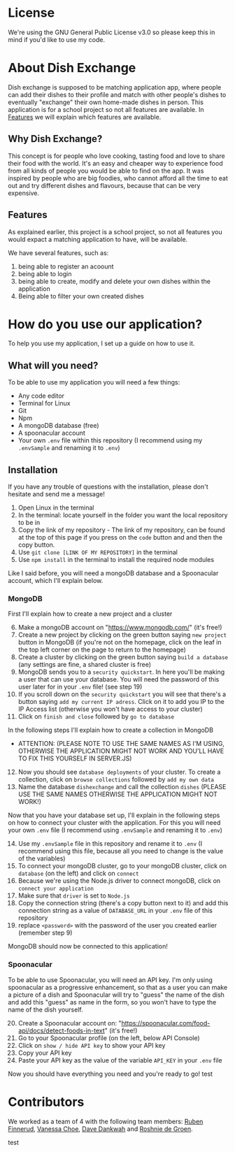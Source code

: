 # License

We're using the GNU General Public License v3.0 so please keep this in mind if you'd like to use my code.

# About Dish Exchange

Dish exchange is supposed to be matching application app, where people can add their dishes to their profile and match with other people's dishes to eventually "exchange" their own home-made dishes in person. This application is for a school project so not all features are available. In [Features](#features) we will explain which features are available.

## Why Dish Exchange?

This concept is for people who love cooking, tasting food and love to share their food with the world. It's an easy and cheaper way to experience food from all kinds of people you would be able to find on the app. It was inspired by people who are big foodies, who cannot afford all the time to eat out and try different dishes and flavours, because that can be very expensive. 

## Features

As explained earlier, this project is a school project, so not all features you would expact a matching application to have, will be available. 

We have several features, such as: 

1. being able to register an acoount
2. being able to login 
3. being able to create, modify and delete your own dishes within the application 
5. Being able to filter your own created dishes

# How do you use our application?

To help you use my application, I set up a guide on how to use it.

## What will you need?

To be able to use my application you will need a few things:

- Any code editor
- Terminal for Linux
- Git
- Npm
- A mongoDB database (free)
- A spoonacular account
- Your own `.env` file within this repository (I recommend using my `.envSample` and renaming it to `.env`)

## Installation

If you have any trouble of questions with the installation, please don't hesitate and send me a message!

1. Open Linux in the terminal
2. In the terminal: locate yourself in the folder you want the local repository to be in
3. Copy the link of my repository - The link of my repository, can be found at the top of this page if you press on the `code` button and and then the copy button.
4. Use `git clone [LINK OF MY REPOSITORY]` in the terminal
5. Use `npm install` in the terminal to install the required node modules

Like I said before, you will need a mongoDB database and a Spoonacular account, which I'll explain below.

### MongoDB

First I'll explain how to create a new project and a cluster

6. Make a mongoDB account on "https://www.mongodb.com/" (it's free!)
7. Create a new project by clicking on the green button saying `new project` button in MongoDB (if you're not on the homepage, click on the leaf in the top left corner on the page to return to the homepage)
8. Create a cluster by clicking on the green button saying `build a database` (any settings are fine, a shared cluster is free)
9. MongoDB sends you to a `security quickstart`. In here you'll be making a user that can use your database. You will need the password of this user later for in your `.env` file! (see step 19)
10. If you scroll down on the `security quickstart` you will see that there's a button saying `add my current IP adress`. Click on it to add you IP to the IP Access list (otherwise you won't have access to your cluster)
11. Click on `finish and close` followed by `go to database`

In the following steps I'll explain how to create a collection in MongoDB

- ATTENTION: (PLEASE NOTE TO USE THE SAME NAMES AS I'M USING, OTHERWISE THE APPLICATION MIGHT NOT WORK AND YOU'LL HAVE TO FIX THIS YOURSELF IN SERVER.JS)

12. Now you should see `database deployments` of your cluster. To create a collection, click on `browse collections` followed by `add my own data`
13. Name the database `dishexchange` and call the collection `dishes` (PLEASE USE THE SAME NAMES OTHERWISE THE APPLICATION MIGHT NOT WORK!)

Now that you have your database set up, I'll explain in the following steps on how to connect your cluster with the application. For this you will need your own `.env` file (I recommend using `.envSample` and renaming it to `.env`)

14. Use my `.envSample` file in this repository and rename it to `.env` (I recommend using this file, because all you need to change is the value of the variables)
15. To connect your mongoDB cluster, go to your mongoDB cluster, click on `database` (on the left) and click on `connect`
16. Because we're using the Node.js driver to connect mongoDB, click on `connect your application`
17. Make sure that `driver` is set to `Node.js`
18. Copy the connection string (there's a copy button next to it) and add this connection string as a value of `DATABASE_URL` in your `.env` file of this repository
19. replace `<password>` with the password of the user you created earlier (remember step 9)

MongoDB should now be connected to this application!

### Spoonacular

To be able to use Spoonacular, you will need an API key. I'm only using spoonacular as a progressive enhancement, so that as a user you can make a picture of a dish and Spoonacular will try to "guess" the name of the dish and add this "guess" as name in the form, so you won't have to type the name of the dish yourself.

20. Create a Spoonacular account on: "https://spoonacular.com/food-api/docs/detect-foods-in-text" (it's free!)
21. Go to your Spoonacular profile (on the left, below API Console)
22. Click on `show / hide API key` to show your API key
23. Copy your API key
24. Paste your API key as the value of the variable `API_KEY` in your `.env` file

Now you should have everything you need and you're ready to go!
test

# Contributors

We worked as a team of 4 with the following team members: [Ruben Finnerud](https://github.com/rubenfin), [Vanessa Choe](https://github.com/VanessaChoe), [Dave Dankwah](https://github.com/davidsd29) and [Roshnie de Groen](https://github.com/rvdegroen).


test